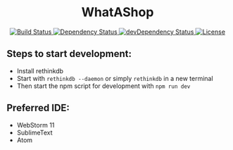 <div align="center">
  <h1>WhatAShop</h1>
  <a href="https://travis-ci.org/Justkant/WhatAShop" target="_blank">
    <img alt="Build Status" src="https://travis-ci.org/Justkant/WhatAShop.svg">
  </a>
  <a href="https://david-dm.org/Justkant/WhatAShop" target="_blank">
    <img alt="Dependency Status" src="https://david-dm.org/Justkant/WhatAShop.svg">
  </a>
  <a href="https://david-dm.org/Justkant/WhatAShop#info=devDependencies" target="_blank">
    <img alt="devDependency Status" src="https://david-dm.org/Justkant/WhatAShop/dev-status.svg">
  </a>
  <a href="https://raw.githubusercontent.com/Justkant/WhatAShop/master/LICENSE">
    <img alt="License" src="https://img.shields.io/badge/license-MIT-blue.svg">
  </a>
</div>

## Steps to start development:
- Install rethinkdb
- Start with ```rethinkdb --daemon``` or simply ```rethinkdb``` in a new terminal
- Then start the npm script for development with ```npm run dev```

## Preferred IDE:
- WebStorm 11
- SublimeText
- Atom
